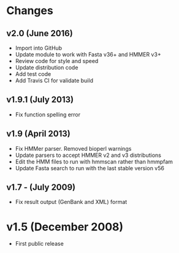 # Changes

## v2.0 (June 2016)

* Import into GitHub
* Update module to work with Fasta v36+ and HMMER v3+
* Review code for style and speed
* Update distribution code
* Add test code
* Add Travis CI for validate build

## v1.9.1 (July 2013)

* Fix function spelling error

## v1.9 (April 2013)

* Fix HMMer parser. Removed bioperl warnings
* Update parsers to accept HMMER v2 and v3 distributions
* Edit the HMM files to run with hmmscan rather than hmmpfam
* Update Fasta search to run with the last stable version v56

## v1.7 - (July 2009)

* Fix result output (GenBank and XML) format

# v1.5 (December 2008)

* First public release
